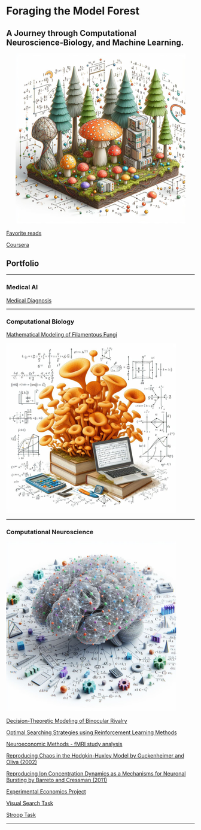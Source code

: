 # Foraging the Model Forest

## A Journey through Computational Neuroscience-Biology, and Machine Learning.


<div style="text-align: center;">
<img src="images/21.jpeg?raw=true" style="max-width: 90%; height: auto;">
</div>





<!-- I’m a Computational Neuroscientist with experience in Machine Learning and Data Science. 

more of an entry close to my master thesis intro, then explain that I am interested in these complexities of our human mind. Then already lead into my first project master thesis.  then also about simulating, for what is useful for society, fungi etc. (take notes from lausanne company) fungi project. and then keep going about how I am interested in using data in real life to make these decisions, and networks that might be derived from human logic. then ai ml dl projects 

ML: focuses on the use of data and algorithms to imitate the way that humans learn, gradually improving its accuracy

I am fascinated by the complexities of the human mind and how it shapes our decision-making. Simultaneaously I am fascinated by how data shapes everyday decision-making in various parts of industry, including medical decisions, sustainability, etc. All of these have one thing in common: 
the idea of exploring or searching through a diverse and complex landscape of models. As the word "foraging" implies, we need to purposefully explore to find valuable insights or optimal solutions within the "model forest". This process of learning by trial and error is also referred to as reinforcement learning.
-->

<!--So far, my journey has been all about exploring the intersections of Applied Mathematics and AI tools in Neuro- and Cognitive Sciences.-->




[Favorite reads](/md_files/favreads.md)

[Coursera](https://www.coursera.org/user/6cf7c745d9072553321c3558e23d48bf)

<!--[Music]() what I do while my models are training-->



## Portfolio

---

### Medical AI

[Medical Diagnosis](/sample_page)



<!-- [Medical Prognosis](/sample_page)



[Medical Treatment](/sample_page)


[Genomics](/sample_page)
<!-- img src="images/comingsoon.jpeg?raw=true"/ -->
---

<!--### Renewable Energy Project

[Project 1 Title](http://example.com/)

--- -->

### Computational Biology

[Mathematical Modeling of Filamentous Fungi](/md_files/fungi.md)

<img src="images/fungipro.jpeg?raw=true" style="max-width: 90%; height: auto;">


---

### Computational Neuroscience

<img src="images/comp neuro.jpeg?raw=true" style="max-width: 90%; height: auto;">


[Decision-Theoretic Modeling of Binocular Rivalry](/md_files/bin_riv.md)
<!--img src="images/comingsoon.jpeg?raw=true"/-->

[Optimal Searching Strategies using Reinforcement Learning Methods](/md_files/masterthesis.md)

[Neuroeconomic Methods - fMRI study analysis](/md_files/neuroeconomic_methods.md)
<!--img src="images/comingsoon.jpeg?raw=true"/-->

[Reproducing Chaos in the Hodgkin-Huxley Model by Guckenheimer and Oliva (2002)](/md_files/chaos.md)

[Reproducing Ion Concentration Dynamics as a Mechanisms for Neuronal Bursting by Barreto and Cressman (2011)](/md_files/ioncon.md)
<!--img src="images/comingsoon.jpeg?raw=true"/-->

[Experimental Economics Project](/md_files/exp_econ_project.md)
<!--img src="images/comingsoon.jpeg?raw=true"/-->

[Visual Search Task](/md_files/visualsearch.md)
<!--img src="images/comingsoon.jpeg?raw=true"/-->

[Stroop Task](/md_files/strooptask.md)
<!--img src="images/comingsoon.jpeg?raw=true"/-->

<!-- add stochastics projects, comp modeling, deep learning, exp economics projects -->


---
